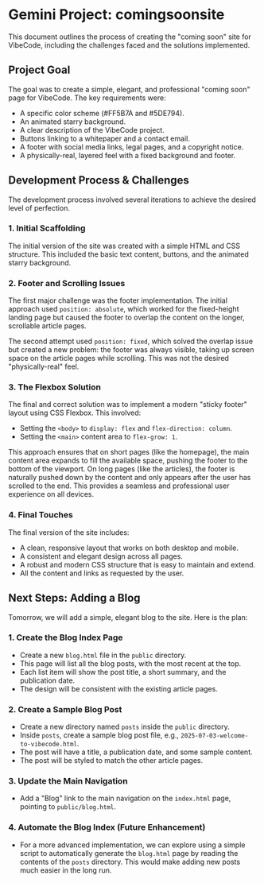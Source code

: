 # Gemini Project: comingsoonsite

This document outlines the process of creating the "coming soon" site for VibeCode, including the challenges faced and the solutions implemented.

## Project Goal

The goal was to create a simple, elegant, and professional "coming soon" page for VibeCode. The key requirements were:
- A specific color scheme (#FF5B7A and #5DE794).
- An animated starry background.
- A clear description of the VibeCode project.
- Buttons linking to a whitepaper and a contact email.
- A footer with social media links, legal pages, and a copyright notice.
- A physically-real, layered feel with a fixed background and footer.

## Development Process & Challenges

The development process involved several iterations to achieve the desired level of perfection.

### 1. Initial Scaffolding

The initial version of the site was created with a simple HTML and CSS structure. This included the basic text content, buttons, and the animated starry background.

### 2. Footer and Scrolling Issues

The first major challenge was the footer implementation. The initial approach used `position: absolute`, which worked for the fixed-height landing page but caused the footer to overlap the content on the longer, scrollable article pages.

The second attempt used `position: fixed`, which solved the overlap issue but created a new problem: the footer was always visible, taking up screen space on the article pages while scrolling. This was not the desired "physically-real" feel.

### 3. The Flexbox Solution

The final and correct solution was to implement a modern "sticky footer" layout using CSS Flexbox. This involved:
- Setting the `<body>` to `display: flex` and `flex-direction: column`.
- Setting the `<main>` content area to `flex-grow: 1`.

This approach ensures that on short pages (like the homepage), the main content area expands to fill the available space, pushing the footer to the bottom of the viewport. On long pages (like the articles), the footer is naturally pushed down by the content and only appears after the user has scrolled to the end. This provides a seamless and professional user experience on all devices.

### 4. Final Touches

The final version of the site includes:
- A clean, responsive layout that works on both desktop and mobile.
- A consistent and elegant design across all pages.
- A robust and modern CSS structure that is easy to maintain and extend.
- All the content and links as requested by the user.

## Next Steps: Adding a Blog

Tomorrow, we will add a simple, elegant blog to the site. Here is the plan:

### 1. Create the Blog Index Page

- Create a new `blog.html` file in the `public` directory.
- This page will list all the blog posts, with the most recent at the top.
- Each list item will show the post title, a short summary, and the publication date.
- The design will be consistent with the existing article pages.

### 2. Create a Sample Blog Post

- Create a new directory named `posts` inside the `public` directory.
- Inside `posts`, create a sample blog post file, e.g., `2025-07-03-welcome-to-vibecode.html`.
- The post will have a title, a publication date, and some sample content.
- The post will be styled to match the other article pages.

### 3. Update the Main Navigation

- Add a "Blog" link to the main navigation on the `index.html` page, pointing to `public/blog.html`.

### 4. Automate the Blog Index (Future Enhancement)

- For a more advanced implementation, we can explore using a simple script to automatically generate the `blog.html` page by reading the contents of the `posts` directory. This would make adding new posts much easier in the long run.